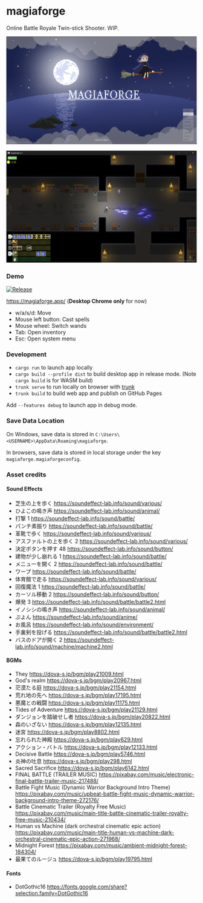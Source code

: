 # magiaforge

Online Battle Royale Twin-stick Shooter. WIP.

![](misc/screenshot_title.png)

![](misc/screenshot.png)

### Demo

[![Release](https://github.com/aratama/magiaforge/actions/workflows/release.yaml/badge.svg)](https://github.com/aratama/magiaforge/actions/workflows/release.yaml)

https://magiaforge.app/ (**Desktop Chrome only** for now)

- w/a/s/d: Move
- Mouse left button: Cast spells
- Mouse wheel: Switch wands
- Tab: Open inventory
- Esc: Open system menu

### Development

- `cargo run` to launch app locally
- `cargo build --profile dist` to build desktop app in release mode. (Note `cargo build` is for WASM build)
- `trunk serve` to run locally on browser with [trunk](https://trunkrs.dev/)
- `trunk build` to build web app and publish on GitHub Pages

Add `--features debug` to launch app in debug mode.

### Save Data Location

On Windows, save data is stored in `C:\Users\<USERNAME>\AppData\Roaming\magiaforge`.

In browsers, save data is stored in local storage under the key `magiaforge.magiaforgeconfig`.

### Asset credits

#### Sound Effects

- 芝生の上を歩く https://soundeffect-lab.info/sound/various/
- ひよこの鳴き声 https://soundeffect-lab.info/sound/animal/
- 打撃 1 https://soundeffect-lab.info/sound/battle/
- パンチ素振り https://soundeffect-lab.info/sound/battle/
- 革靴で歩く https://soundeffect-lab.info/sound/various/
- アスファルトの上を歩く 2 https://soundeffect-lab.info/sound/various/
- 決定ボタンを押す 48 https://soundeffect-lab.info/sound/button/
- 建物が少し崩れる 1 https://soundeffect-lab.info/sound/battle/
- メニューを開く 2 https://soundeffect-lab.info/sound/battle/
- ワープ https://soundeffect-lab.info/sound/battle/
- 体育館で走る https://soundeffect-lab.info/sound/various/
- 回復魔法 1 https://soundeffect-lab.info/sound/battle/
- カーソル移動 2 https://soundeffect-lab.info/sound/button/
- 爆発 3 https://soundeffect-lab.info/sound/battle/battle2.html
- イノシシの鳴き声 https://soundeffect-lab.info/sound/animal/
- ぷよん https://soundeffect-lab.info/sound/anime/
- お風呂 https://soundeffect-lab.info/sound/environment/
- 手裏剣を投げる https://soundeffect-lab.info/sound/battle/battle2.html
- バスのドアが開く 2 https://soundeffect-lab.info/sound/machine/machine2.html

#### BGMs

- They https://dova-s.jp/bgm/play21009.html
- God's realm https://dova-s.jp/bgm/play20967.html
- 茫漠たる庭 https://dova-s.jp/bgm/play21154.html
- 荒れ地の先へ https://dova-s.jp/bgm/play17195.html
- 悪魔との戦闘 https://dova-s.jp/bgm/play11175.html
- Tides of Adventure https://dova-s.jp/bgm/play21129.html
- ダンジョンを踏破せし者 https://dova-s.jp/bgm/play20822.html
- 森のいざない https://dova-s.jp/bgm/play12135.html
- 迷宮 https://dova-s.jp/bgm/play8802.html
- 忘れられた神殿 https://dova-s.jp/bgm/play629.html
- アクション・バトル https://dova-s.jp/bgm/play12133.html
- Decisive Battle https://dova-s.jp/bgm/play5746.html
- 炎神の吐息 https://dova-s.jp/bgm/play298.html
- Sacred Sacrifice https://dova-s.jp/bgm/play6142.html
- FINAL BATTLE (TRAILER MUSIC) https://pixabay.com/music/electronic-final-battle-trailer-music-217488/
- Battle Fight Music (Dynamic Warrior Background Intro Theme) https://pixabay.com/music/upbeat-battle-fight-music-dynamic-warrior-background-intro-theme-272176/
- Battle Cinematic Trailer (Royalty Free Music) https://pixabay.com/music/main-title-battle-cinematic-trailer-royalty-free-music-210434/
- Human vs Machine (dark orchestral cinematic epic action) https://pixabay.com/music/main-title-human-vs-machine-dark-orchestral-cinematic-epic-action-271968/
- Midnight Forest https://pixabay.com/music/ambient-midnight-forest-184304/
- 最果てのルージュ https://dova-s.jp/bgm/play19795.html

#### Fonts

- DotGothic16 https://fonts.google.com/share?selection.family=DotGothic16
